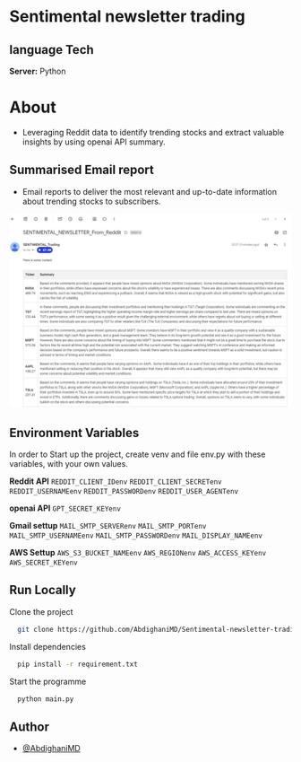 # **Sentimental newsletter trading**

## language Tech

**Server:** Python

# About
- Leveraging Reddit data to identify trending stocks and extract valuable insights by using openai API summary.

## Summarised Email report
- Email reports to deliver the most relevant and up-to-date information about trending stocks to subscribers.

![Email](./asset/emailReport.jpg)


## Environment Variables
In order to Start up the project, create venv and file env.py with these variables, with your own values.

**Reddit API**
`REDDIT_CLIENT_IDenv`
`REDDIT_CLIENT_SECRETenv` 
`REDDIT_USERNAMEenv` 
`REDDIT_PASSWORDenv` 
`REDDIT_USER_AGENTenv` 

**openai API**
`GPT_SECRET_KEYenv` 

**Gmail settup**
`MAIL_SMTP_SERVERenv`
`MAIL_SMTP_PORTenv`
`MAIL_SMTP_USERNAMEenv`
`MAIL_SMTP_PASSWORDenv`
`MAIL_DISPLAY_NAMEenv`

**AWS Settup**
`AWS_S3_BUCKET_NAMEenv`
`AWS_REGIONenv`
`AWS_ACCESS_KEYenv`
`AWS_SECRET_KEYenv`

## Run Locally

Clone the project

```bash
  git clone https://github.com/AbdighaniMD/Sentimental-newsletter-trading.git
```

Install dependencies

```bash
  pip install -r requirement.txt
```

Start the programme

```bash
  python main.py
```


## Author

- [@AbdighaniMD](https://github.com/AbdighaniMD)